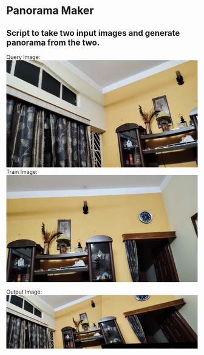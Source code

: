 # Panorama Maker
## Script to take two input images and generate panorama from the two.
Query Image:
![Query Image](https://github.com/dibyajyoti-mandal/Panorama-Maker/blob/main/content/1.jpg)
Train Image:
![train image](https://github.com/dibyajyoti-mandal/Panorama-Maker/blob/main/content/2.jpg)


Output Image:
![Output](https://github.com/dibyajyoti-mandal/Panorama-Maker/blob/main/content/result.jpeg)
